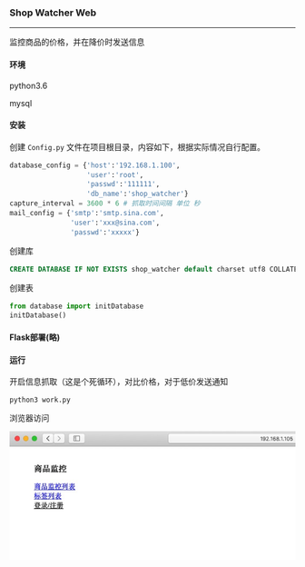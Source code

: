 ### Shop Watcher Web

---

监控商品的价格，并在降价时发送信息

#### 环境

python3.6

mysql

#### 安装

创建 `Config.py` 文件在项目根目录，内容如下，根据实际情况自行配置。

```python
database_config = {'host':'192.168.1.100',
                   'user':'root',
                   'passwd':'111111',
                   'db_name':'shop_watcher'}
capture_interval = 3600 * 6 # 抓取时间间隔 单位 秒
mail_config = {'smtp':'smtp.sina.com',
               'user':'xxx@sina.com',
               'passwd':'xxxxx'}
```

创建库

```SQL 
CREATE DATABASE IF NOT EXISTS shop_watcher default charset utf8 COLLATE utf8_general_ci;
```

创建表

```python
from database import initDatabase
initDatabase() 
```

#### Flask部署(略)

#### 运行

开启信息抓取（这是个死循环），对比价格，对于低价发送通知

```shell
python3 work.py
```

浏览器访问

![](./Jietu20190320-150456.jpg)
